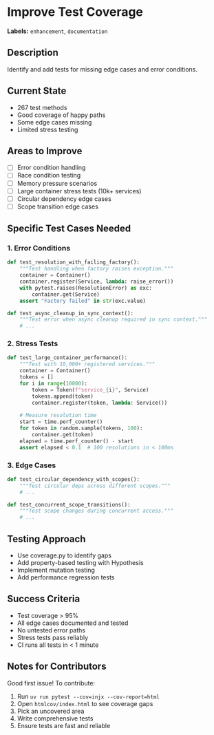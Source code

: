 # Improve Test Coverage

**Labels:** `enhancement`, `documentation`

## Description
Identify and add tests for missing edge cases and error conditions.

## Current State
- 267 test methods
- Good coverage of happy paths
- Some edge cases missing
- Limited stress testing

## Areas to Improve
- [ ] Error condition handling
- [ ] Race condition testing
- [ ] Memory pressure scenarios
- [ ] Large container stress tests (10k+ services)
- [ ] Circular dependency edge cases
- [ ] Scope transition edge cases

## Specific Test Cases Needed

### 1. Error Conditions
```python
def test_resolution_with_failing_factory():
    """Test handling when factory raises exception."""
    container = Container()
    container.register(Service, lambda: raise_error())
    with pytest.raises(ResolutionError) as exc:
        container.get(Service)
    assert "Factory failed" in str(exc.value)

def test_async_cleanup_in_sync_context():
    """Test error when async cleanup required in sync context."""
    # ...
```

### 2. Stress Tests
```python
def test_large_container_performance():
    """Test with 10,000+ registered services."""
    container = Container()
    tokens = []
    for i in range(10000):
        token = Token(f"service_{i}", Service)
        tokens.append(token)
        container.register(token, lambda: Service())
    
    # Measure resolution time
    start = time.perf_counter()
    for token in random.sample(tokens, 100):
        container.get(token)
    elapsed = time.perf_counter() - start
    assert elapsed < 0.1  # 100 resolutions in < 100ms
```

### 3. Edge Cases
```python
def test_circular_dependency_with_scopes():
    """Test circular deps across different scopes."""
    # ...

def test_concurrent_scope_transitions():
    """Test scope changes during concurrent access."""
    # ...
```

## Testing Approach
- Use coverage.py to identify gaps
- Add property-based testing with Hypothesis
- Implement mutation testing
- Add performance regression tests

## Success Criteria
- Test coverage > 95%
- All edge cases documented and tested
- No untested error paths
- Stress tests pass reliably
- CI runs all tests in < 1 minute

## Notes for Contributors
Good first issue! To contribute:
1. Run `uv run pytest --cov=injx --cov-report=html`
2. Open `htmlcov/index.html` to see coverage gaps
3. Pick an uncovered area
4. Write comprehensive tests
5. Ensure tests are fast and reliable